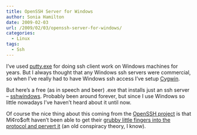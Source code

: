 ```yaml
---
title: OpenSSH Server for Windows
author: Sonia Hamilton
date: 2009-02-03
url: /2009/02/03/openssh-server-for-windows/
categories:
  - Linux
tags:
  - Ssh
---
```

I&#8217;ve used [putty.exe][1] for doing ssh client work on Windows machines for years. But I always thought that any Windows ssh servers were commercial, so when I&#8217;ve really had to have Windows ssh access I&#8217;ve setup [Cygwin][2].

But here&#8217;s a free (as in speech and beer) .exe that installs just an ssh server &#8211; [sshwindows][3]. Probably been around forever, but since I use Windows so little nowadays I&#8217;ve haven&#8217;t heard about it until now.

Of course the nice thing about this coming from the [OpenSSH project][4] is that Mi¢ro$oft haven&#8217;t been able to get their [grubby little fingers into the protocol and pervert it][5] (an old conspiracy theory, I know).

 [1]: http://www.chiark.greenend.org.uk/~sgtatham/putty/download.html
 [2]: http://www.cygwin.com/
 [3]: http://sshwindows.sourceforge.net/
 [4]: http://www.openssh.com/
 [5]: http://www.catb.org/~esr/halloween/

